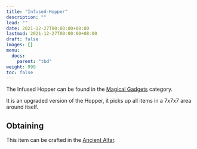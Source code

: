```yaml
---
title: "Infused-Hopper"
description: ""
lead: ""
date: 2021-12-27T00:00:00+08:00
lastmod: 2021-12-27T00:00:00+08:00
draft: false
images: []
menu: 
  docs:
    parent: "tbd"
weight: 999
toc: false
---
```


The Infused Hopper can be found in the [Magical Gadgets](https://github.com/Slimefun/Slimefun4/wiki/Magical-Gadgets) category.

It is an upgraded version of the Hopper, it picks up all items in a 7x7x7 area around itself.

## Obtaining

This item can be crafted in the [Ancient Altar](https://github.com/Slimefun/Slimefun4/wiki/Ancient-Altar).
